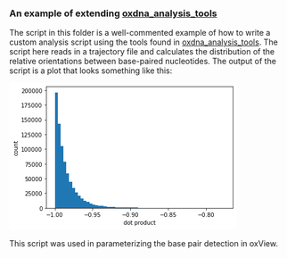 ### An example of extending [oxdna_analysis_tools](https://github.com/sulcgroup/oxdna_analysis_tools)

The script in this folder is a well-commented example of how to write a custom analysis script using the tools found in [oxdna_analysis_tools](https://github.com/sulcgroup/oxdna_analysis_tools).  The script here reads in a trajectory file and calculates the distribution of the relative orientations between base-paired nucleotides.  The output of the script is a plot that looks something like this:

![angle](angle-white.png)

This script was used in parameterizing the base pair detection in oxView.
